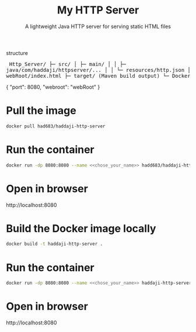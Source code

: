 <!DOCTYPE html>
<html lang="en">
<head>
    <meta charset="UTF-8">

</head>
<body>
    <header>
        <h1>My HTTP Server</h1>
        <p>A lightweight Java HTTP server for serving static HTML files</p>
    </header>


structure</h2>
            <pre>
Http_Server/
├─ src/
│  ├─ main/
│  │  ├─ java/com/haddaji/httpserver/...
│  │  └─ resources/http.json
│  └─ webRoot/index.html
├─ target/ (Maven build output)
└─ Dockerfile
            </pre>
        </section>

{
  "port": 8080,
  "webroot": "webRoot"
}
            </pre>
        </section>


# Pull the image
```bash
docker pull had683/haddaji-http-server
```
# Run the container
```bash
docker run -dp 8080:8080 --name <<chose_your_name>> hadd683/haddaji-http-server
```
# Open in browser
http://localhost:8080
            </pre>

        
       
# Build the Docker image locally
```bash
docker build -t haddaji-http-server .
```
# Run the container
```bash
docker run -dp 8080:8080 --name <<chose_your_name>> haddaji-http-server
```
# Open in browser
http://localhost:8080
            </pre>
            



</body>
</html>
